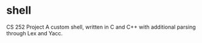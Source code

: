 # shell
CS 252 Project
A custom shell, written in C and C++ with additional parsing through Lex and Yacc.
